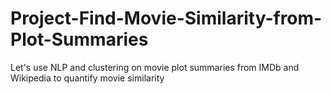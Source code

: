# Project-Find-Movie-Similarity-from-Plot-Summaries
Let's use NLP and clustering on movie plot summaries from IMDb and Wikipedia to quantify movie similarity

